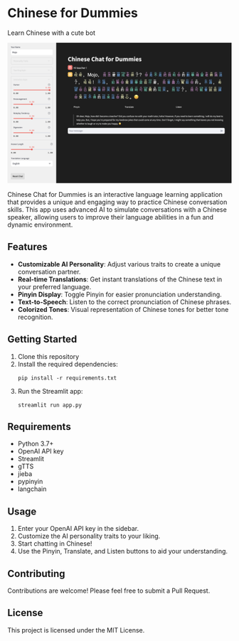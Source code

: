 # Chinese for Dummies
Learn Chinese with a cute bot

![Chinese Chat for Dummies Screenshot](image.png)

Chinese Chat for Dummies is an interactive language learning application that provides a unique and engaging way to practice Chinese conversation skills. This app uses advanced AI to simulate conversations with a Chinese speaker, allowing users to improve their language abilities in a fun and dynamic environment.

## Features

- **Customizable AI Personality**: Adjust various traits to create a unique conversation partner.
- **Real-time Translations**: Get instant translations of the Chinese text in your preferred language.
- **Pinyin Display**: Toggle Pinyin for easier pronunciation understanding.
- **Text-to-Speech**: Listen to the correct pronunciation of Chinese phrases.
- **Colorized Tones**: Visual representation of Chinese tones for better tone recognition.

## Getting Started

1. Clone this repository
2. Install the required dependencies:
   ```
   pip install -r requirements.txt
   ```
3. Run the Streamlit app:
   ```
   streamlit run app.py
   ```

## Requirements

- Python 3.7+
- OpenAI API key
- Streamlit
- gTTS
- jieba
- pypinyin
- langchain

## Usage

1. Enter your OpenAI API key in the sidebar.
2. Customize the AI personality traits to your liking.
3. Start chatting in Chinese!
4. Use the Pinyin, Translate, and Listen buttons to aid your understanding.

## Contributing

Contributions are welcome! Please feel free to submit a Pull Request.

## License

This project is licensed under the MIT License.
